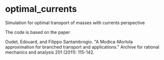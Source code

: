 # optimal_currents
Simulation for optimal transport of masses with currents perspective

The code is based on the paper 

Oudet, Edouard, and Filippo Santambrogio. 
"A Modica-Mortola approximation for branched transport and applications." 
Archive for rational mechanics and analysis 201 (2011): 115-142.
